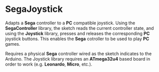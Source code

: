 # SegaJoystick

Adapts a **Sega** controller to a **PC** compatible joystick. Using the **SegaController** library, the sketch reads the current controller state, and using the **Joystick** library, presses and releases the corresponding **PC** joystick buttons. This enables the **Sega** cotroller to be used to play **PC** games.  

Requires a physical **Sega** controller wired as the sketch indicates to the Arduino. The Joystick library requires an **ATmega32u4** based board in order to work (e.g. **Leonardo**, **Micro**, etc.).
